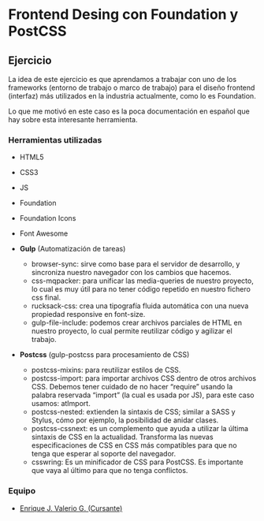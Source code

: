 # Frontend Desing con Foundation y PostCSS
## Ejercicio

La idea de este ejercicio es que aprendamos a trabajar con uno de los frameworks (entorno de trabajo o marco de trabajo) para el diseño frontend (interfaz) más utilizados en la industria actualmente, como lo es Foundation.

Lo que me motivó en este caso es la poca documentación en español que hay sobre esta interesante herramienta.

### Herramientas utilizadas
* HTML5
* CSS3
* JS
* Foundation
* Foundation Icons
* Font Awesome
* **Gulp** (Automatización de tareas)
	- browser-sync: sirve como base para el servidor de desarrollo, y sincroniza nuestro navegador con los cambios que hacemos.
	- css-mqpacker: para unificar las media-queries de nuestro proyecto, lo cual es muy útil para no tener código repetido en nuestro fichero css final.
	- rucksack-css: crea una tipografía fluida automática con una nueva propiedad responsive en font-size.
	- gulp-file-include: podemos crear archivos parciales de HTML en nuestro proyecto, lo cual permite reutilizar código y agilizar el trabajo.

* **Postcss** (gulp-postcss para procesamiento de CSS)
	- postcss-mixins: para reutilizar estilos de CSS.
	- postcss-import: para importar archivos CSS dentro de otros archivos CSS. Debemos tener cuidado de no hacer “require” usando la palabra reservada “import” (la cual es usada por JS), para este caso usamos: atImport.
	- postcss-nested: extienden la sintaxis de CSS; similar a SASS y Stylus, cómo por ejemplo, la posibilidad de anidar clases.
	- postcss-cssnext: es un complemento que ayuda a utilizar la última sintaxis de CSS en la actualidad. Transforma las nuevas especificaciones de CSS en CSS más compatibles para que no tenga que esperar al soporte del navegador. 
	- csswring: Es un minificador de CSS para PostCSS. Es importante que vaya al último para que no tenga conflictos.   

### Equipo
* [Enrique J. Valerio G. (Cursante)](https://github.com/Caballero73 "Enrique Valerio - Cursante")